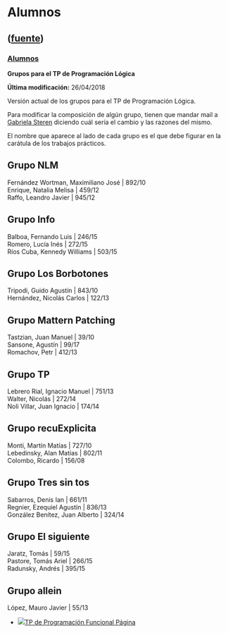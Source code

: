 # Alumnos
([fuente](https://campus.exactas.uba.ar/course/view.php?id=995&section=4))
---
### [Alumnos](https://campus.exactas.uba.ar/course/view.php?id=995&section=4)

 **Grupos para el TP de Programación Lógica**

**Última modificación:** 26/04/2018

Versión actual de los grupos para el TP de Programación Lógica.

Para modificar la composición de algún grupo, tienen que mandar mail a
[Gabriela Steren](MailTo:gliynn86ARROBAgmailPUNTOcom) diciendo cuál sería el
cambio y las razones del mismo.

El nombre que aparece al lado de cada grupo es el que debe figurar en la
carátula de los trabajos prácticos.

**Grupo NLM**  
---  
Fernández Wortman, Maximiliano José | 892/10  
Enrique, Natalia Melisa | 459/12  
Raffo, Leandro Javier | 945/12  
  
**Grupo Info**  
---  
Balboa, Fernando Luis | 246/15  
Romero, Lucía Inés | 272/15  
Ríos Cuba, Kennedy Williams | 503/15  
  
**Grupo Los Borbotones**  
---  
Tripodi, Guido Agustín | 843/10  
Hernández, Nicolás Carlos | 122/13  
  
**Grupo Mattern Patching**  
---  
Tastzian, Juan Manuel | 39/10  
Sansone, Agustín | 99/17  
Romachov, Petr | 412/13  
  
**Grupo TP**  
---  
Lebrero Rial, Ignacio Manuel | 751/13  
Walter, Nicolás | 272/14  
Noli Villar, Juan Ignacio | 174/14  
  
**Grupo recuExplicita**  
---  
Monti, Martín Matías | 727/10  
Lebedinsky, Alan Matías | 802/11  
Colombo, Ricardo | 156/08  
  
**Grupo Tres sin tos**  
---  
Sabarros, Denis Ian | 661/11  
Regnier, Ezequiel Agustín | 836/13  
González Benítez, Juan Alberto | 324/14  
  
**Grupo El siguiente**  
---  
Jaratz, Tomás | 59/15  
Pastore, Tomás Ariel | 266/15  
Radunsky, Andrés | 395/15  
  
**Grupo allein**  
---  
López, Mauro Javier | 55/13  
  
  - [![ ](https://campus.exactas.uba.ar/theme/image.php/aardvark/page/1524752928/icon)TP de Programación Funcional Página](https://campus.exactas.uba.ar/mod/page/view.php?id=61400)

